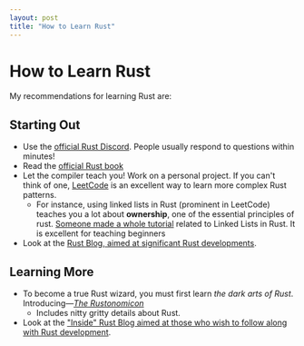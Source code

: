 ```yaml
---
layout: post
title: "How to Learn Rust"
---
```

# How to Learn Rust
My recommendations for learning Rust are:

## Starting Out

- Use the [official Rust Discord](https://discord.gg/rust-lang). People usually respond to questions within minutes!
- Read the [official Rust book](https://doc.rust-lang.org/book/)
- Let the compiler teach you! Work on a personal project. If you can't think of one, [LeetCode](https://leetcode.com/) is an excellent way to learn more complex Rust patterns.
  - For instance, using linked lists in Rust (prominent in LeetCode) teaches you a lot about **ownership**, one of the essential principles of rust. 
    [Someone made a whole tutorial](https://rust-unofficial.github.io/too-many-lists/) related to Linked Lists in Rust. It is excellent for teaching beginners
- Look at the [Rust Blog, aimed at significant Rust developments](https://blog.rust-lang.org/).

## Learning More

- To become a true Rust wizard, you must first learn _the dark arts of Rust_. Introducing—[_The Rustonomicon_](https://doc.rust-lang.org/nomicon/)
  - Includes nitty gritty details about Rust.
- Look at the ["Inside" Rust Blog aimed at those who wish to follow along with Rust development](https://blog.rust-lang.org/).
